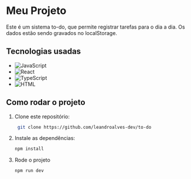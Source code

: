 # Meu Projeto

Este é um sistema to-do, que permite registrar tarefas para o dia a dia. Os dados estão sendo gravados no localStorage.

## Tecnologias usadas

- ![JavaScript](https://img.shields.io/badge/JavaScript-yellow?style=flat&logo=javascript&logoColor=white) 
- ![React](https://img.shields.io/badge/React-61DAFB?style=flat&logo=react&logoColor=black)
- ![TypeScript](https://img.shields.io/badge/TypeScript-3178C6?style=flat&logo=typescript&logoColor=white) 
- ![HTML](https://img.shields.io/badge/HTML-E34F26?style=flat&logo=html5&logoColor=white)

## Como rodar o projeto

1. Clone este repositório:
   ```bash
    git clone https://github.com/leandroalves-dev/to-do

2. Instale as dependências:
   ```bash
   npm install

3. Rode o projeto
    ```bash
    npm run dev

